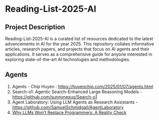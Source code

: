 # Reading-List-2025-AI
## Project Description
Reading-List-2025-AI is a curated list of resources dedicated to the latest advancements in AI for the year 2025. This repository collates informative articles, research papers, and projects that focus on AI agents and their applications. It serves as a comprehensive guide for anyone interested in exploring state-of-the-art AI technologies and methodologies.

## Agents
1. Agents - Chip Huyen : https://huyenchip.com/2025/01/07/agents.html
2. Search-o1: Agentic Search-Enhanced Large Reasoning Models - https://github.com/sunnynexus/Search-o1
3. Agent Laboratory: Using LLM Agents as Research Assistants - https://github.com/SamuelSchmidgall/AgentLaboratory
4. [Why LLMs Won’t Replace Programmers: A Reality Check](https://www.mlwhiz.com/p/why-llms-wont-replace-programmers?r=alcnk&utm_medium=ios&triedRedirect=true)
